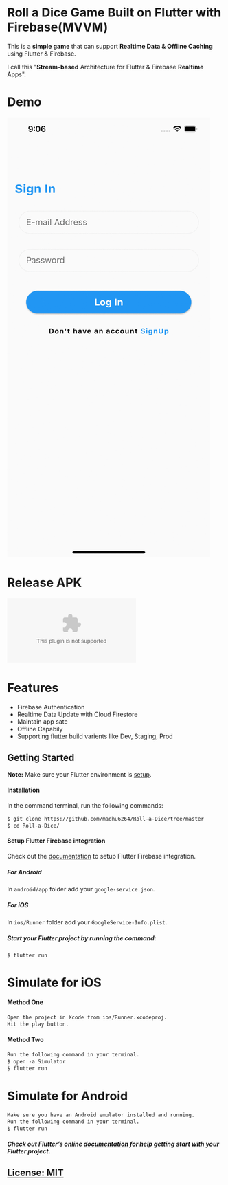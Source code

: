 # Roll a Dice Game Built on Flutter with Firebase(MVVM)

This is a **simple game** that can support **Realtime Data & Offline Caching** using Flutter & Firebase.

I call this "**Stream-based** Architecture for Flutter & Firebase **Realtime** Apps".

# Demo
![Demo](https://github.com/madhu6264/Roll-a-Dice/blob/master/roll_a_dice.gif)

# Release APK
![Release APK](https://github.com/madhu6264/Roll-a-Dice/blob/master/app-release.apk)



# Features
* Firebase Authentication
* Realtime Data Update with Cloud Firestore
* Maintain app sate
* Offline Capabily
* Supporting flutter build varients like Dev, Staging, Prod

## Getting Started
**Note:** Make sure your Flutter environment is [setup](https://flutter.io/getting-started/).

#### Installation

In the command terminal, run the following commands:

    $ git clone https://github.com/madhu6264/Roll-a-Dice/tree/master
    $ cd Roll-a-Dice/

#### Setup Flutter Firebase integration
Check out the [documentation](https://codelabs.developers.google.com/codelabs/flutter-firebase/#4) to setup Flutter Firebase integration.

##### For Android
In `android/app` folder add your `google-service.json`.
##### For iOS
In `ios/Runner` folder add your `GoogleService-Info.plist`.

##### Start your Flutter project by running the command:
    $ flutter run

# Simulate for iOS
#### Method One

    Open the project in Xcode from ios/Runner.xcodeproj.
    Hit the play button.

#### Method Two

    Run the following command in your terminal.
    $ open -a Simulator
    $ flutter run

# Simulate for Android

    Make sure you have an Android emulator installed and running.
    Run the following command in your terminal.
    $ flutter run

##### Check out Flutter’s online [documentation](http://flutter.io/) for help getting start with your Flutter project.



## [License: MIT](LICENSE.md)